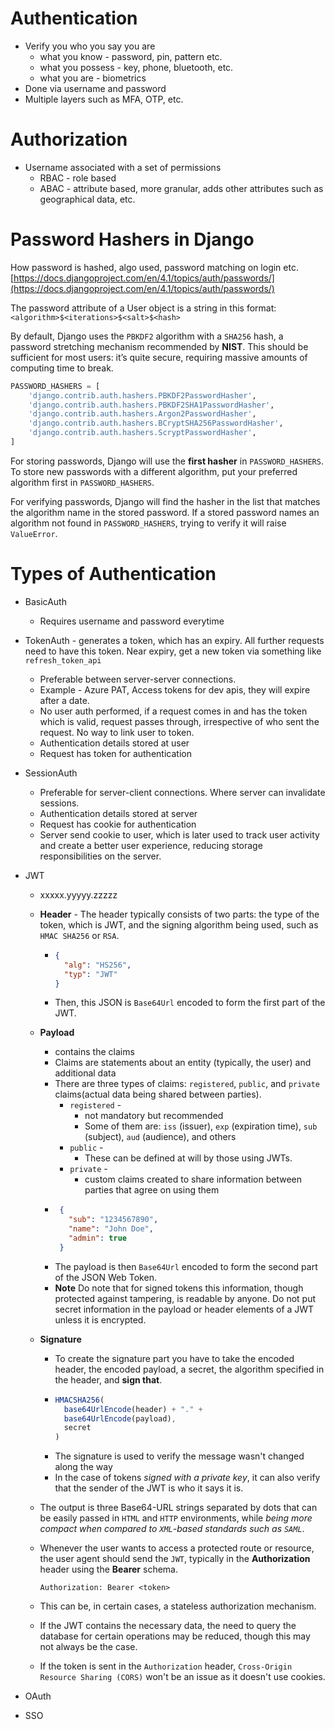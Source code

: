 # Authentication
- Verify you who you say you are
  - what you know - password, pin, pattern etc.
  - what you possess - key, phone, bluetooth, etc.
  - what you are - biometrics
- Done via username and password
- Multiple layers such as MFA, OTP, etc.


# Authorization
- Username associated with a set of permissions
  - RBAC - role based
  - ABAC - attribute based, more granular, adds other attributes such as geographical data, etc.

# Password Hashers in Django
How password is hashed, algo used, password matching on login etc. [https://docs.djangoproject.com/en/4.1/topics/auth/passwords/](https://docs.djangoproject.com/en/4.1/topics/auth/passwords/)

The password attribute of a User object is a string in this format: `<algorithm>$<iterations>$<salt>$<hash>`

By default, Django uses the `PBKDF2` algorithm with a `SHA256` hash, a password stretching mechanism recommended by **NIST**. This should be sufficient for most users: it’s quite secure, requiring massive amounts of computing time to break.

```python
PASSWORD_HASHERS = [
    'django.contrib.auth.hashers.PBKDF2PasswordHasher',
    'django.contrib.auth.hashers.PBKDF2SHA1PasswordHasher',
    'django.contrib.auth.hashers.Argon2PasswordHasher',
    'django.contrib.auth.hashers.BCryptSHA256PasswordHasher',
    'django.contrib.auth.hashers.ScryptPasswordHasher',
]
```

For storing passwords, Django will use the **first hasher** in `PASSWORD_HASHERS`. To store new passwords with a different algorithm, put your preferred algorithm first in `PASSWORD_HASHERS`.

For verifying passwords, Django will find the hasher in the list that matches the algorithm name in the stored password. If a stored password names an algorithm not found in `PASSWORD_HASHERS`, trying to verify it will raise `ValueError`.

# Types of Authentication
- BasicAuth
  - Requires username and password everytime
  
- TokenAuth - generates a token, which has an expiry. All further requests need to have this token. Near expiry, get a new token via something like `refresh_token_api`
  - Preferable between server-server connections.
  - Example - Azure PAT, Access tokens for dev apis, they will expire after a date.
  - No user auth performed, if a request comes in and has the token which is valid, request passes through, irrespective of who sent the request. No way to link user to token.
  - Authentication details stored at user
  - Request has token for authentication 

- SessionAuth
  - Preferable for server-client connections. Where server can invalidate sessions.
  - Authentication details stored at server
  - Request has cookie for authentication 
  - Server send cookie to user, which is later used to track user activity and create a better user experience, reducing storage responsibilities on the server.

- JWT
  - xxxxx.yyyyy.zzzzz
  - **Header** - The header typically consists of two parts: the type of the token, which is JWT, and the signing algorithm being used, such as `HMAC SHA256` or `RSA`.
    - ```json
      {
        "alg": "HS256",
        "typ": "JWT"
      }
      ```
    - Then, this JSON is `Base64Url` encoded to form the first part of the JWT.
  - **Payload**
    -  contains the claims
    -  Claims are statements about an entity (typically, the user) and additional data
    -  There are three types of claims: `registered`, `public`, and `private` claims(actual data being shared between parties).
       -  `registered` - 
          -  not mandatory but recommended
          -  Some of them are: `iss` (issuer), `exp` (expiration time), `sub` (subject), `aud` (audience), and others
       -  `public` - 
          -  These can be defined at will by those using JWTs.
       -  `private` - 
          -  custom claims created to share information between parties that agree on using them
    - ```json
       {
         "sub": "1234567890",
         "name": "John Doe",
         "admin": true
       }
       ```
    - The payload is then `Base64Url` encoded to form the second part of the JSON Web Token.
    - **Note** Do note that for signed tokens this information, though protected against tampering, is readable by anyone. Do not put secret information in the payload or header elements of a JWT unless it is encrypted.
  
  - **Signature**
    - To create the signature part you have to take the encoded header, the encoded payload, a secret, the algorithm specified in the header, and **sign that**.
    - ```js
      HMACSHA256(
        base64UrlEncode(header) + "." +
        base64UrlEncode(payload),
        secret
      )
      ```
    - The signature is used to verify the message wasn't changed along the way
    - In the case of tokens *signed with a private key*, it can also verify that the sender of the JWT is who it says it is.

  - The output is three Base64-URL strings separated by dots that can be easily passed in `HTML` and `HTTP` environments, while *being more compact when compared to `XML`-based standards such as `SAML`*.

  - Whenever the user wants to access a protected route or resource, the user agent should send the `JWT`, typically in the **Authorization** header using the **Bearer** schema.
    ```
    Authorization: Bearer <token>
    ```
  - This can be, in certain cases, a stateless authorization mechanism.
  - If the JWT contains the necessary data, the need to query the database for certain operations may be reduced, though this may not always be the case.
  - If the token is sent in the `Authorization` header, `Cross-Origin Resource Sharing (CORS)` won't be an issue as it doesn't use cookies.

- OAuth

- SSO
